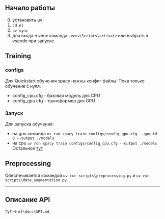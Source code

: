 ## Начало работы
0) установить uv
1) `cd ml`
2) `uv sync`
3) для входа в venv команда `.venv\Scripts\activate` или выбрать в vscode при запуске

## Training
### configs
Для Quickstart обучения spacy нужны конфиг файлы.
Пока только обучение с нуля.
- config_cpu.cfg - базовая модель для CPU
- config_gpu.cfg - трансформер для GPU

### Запуск
Для запуска обучения:
- на gpu команда `uv run spacy train configs/config_gpu.cfg --gpu-id 0 --output ./models`
- на cpu `uv run spacy train configs/config_cpu.cfg --output ./models`
Остальное [тут](https://spacy.io/usage/training)

## Preprocessing
Обеспечивается командой `uv run scripts\preprocessing.py` и `uv run scripts\data_augmentation.py`

---

## Описание API
тут -> `ml\docs\API.md`